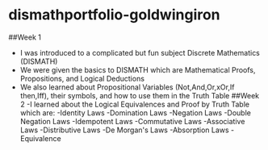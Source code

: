 # dismathportfolio-goldwingiron

##Week 1
- I was introduced to a complicated but fun subject Discrete Mathematics (DISMATH)
- We were given the basics to DISMATH which are Mathematical Proofs, Propositions, and Logical Deductions
- We also learned about Propositional Variables (Not,And,Or,xOr,If then,Iff), their symbols, and how to use them in the Truth Table
##Week 2
-I learned about the Logical Equivalences and Proof by Truth Table which are:
 -Identity Laws
 -Domination Laws
 -Negation Laws
 -Double Negation Laws
 -Idempotent Laws
 -Commutative Laws
 -Associative Laws
 -Distributive Laws
 -De Morgan's Laws
 -Absorption Laws
 -Equivalence
